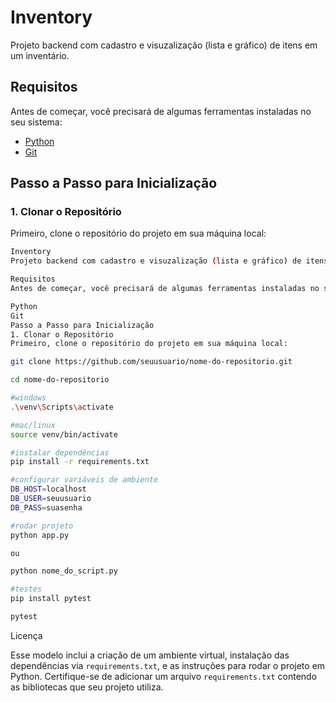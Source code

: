 # Inventory

Projeto backend com cadastro e visuzalização (lista e gráfico) de itens em um inventário.

## Requisitos

Antes de começar, você precisará de algumas ferramentas instaladas no seu sistema:

- [Python](https://www.python.org/downloads/) 
- [Git](https://git-scm.com/)

## Passo a Passo para Inicialização

### 1. Clonar o Repositório

Primeiro, clone o repositório do projeto em sua máquina local:

```bash
Inventory
Projeto backend com cadastro e visuzalização (lista e gráfico) de itens em um inventário.

Requisitos
Antes de começar, você precisará de algumas ferramentas instaladas no seu sistema:

Python
Git
Passo a Passo para Inicialização
1. Clonar o Repositório
Primeiro, clone o repositório do projeto em sua máquina local:

git clone https://github.com/seuusuario/nome-do-repositorio.git

cd nome-do-repositorio

#windows
.\venv\Scripts\activate

#mac/linux
source venv/bin/activate

#instalar dependências
pip install -r requirements.txt

#configurar variáveis de ambiente
DB_HOST=localhost
DB_USER=seuusuario
DB_PASS=suasenha

#rodar projeto
python app.py

ou

python nome_do_script.py

#testes
pip install pytest

pytest

```

Licença

Esse modelo inclui a criação de um ambiente virtual, instalação das dependências via `requirements.txt`, e as instruções para rodar o projeto em Python. Certifique-se de adicionar um arquivo `requirements.txt` contendo as bibliotecas que seu projeto utiliza.
